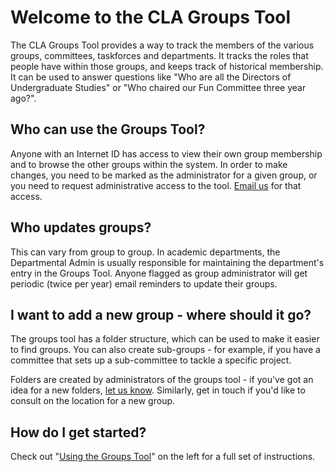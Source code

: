 # Welcome to the CLA Groups Tool

The CLA Groups Tool provides a way to track the members of the various groups, committees, taskforces and departments. It tracks the roles that people have within those groups, and keeps track of historical membership. It can be used to answer questions like "Who are all the Directors of Undergraduate Studies" or "Who chaired our Fun Committee three year ago?".

## Who can use the Groups Tool?

Anyone with an Internet ID has access to view their own group membership and to browse the other groups within the system. In order to make changes, you need to be marked as the administrator for a given group, or you need to request administrative access to the tool. [Email us](mailto:latistecharch@umn.edu) for that access</a>.

## Who updates groups?
This can vary from group to group. In academic departments, the Departmental Admin is usually responsible for maintaining the department's entry in the Groups Tool. Anyone flagged as group administrator will get periodic (twice per year) email reminders to update their groups.

## I want to add a new group - where should it go?
The groups tool has a folder structure, which can be used to make it easier to find groups. You can also create sub-groups - for example, if you have a committee that sets up a sub-committee to tackle a specific project.

Folders are created by administrators of the groups tool - if you've got an idea for a new folders, [let us know](mailto:latistecharch@umn.edu). Similarly, get in touch if you'd like to consult on the location for a new group. 

## How do I get started?

Check out "[Using the Groups Tool](using-the-groups-tool)" on the left for a full set of instructions.